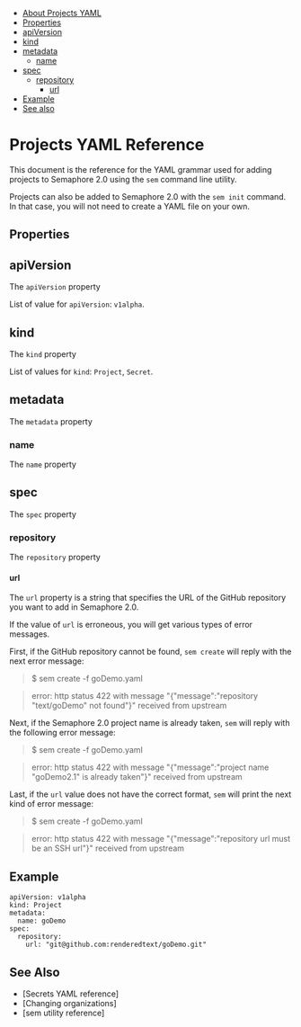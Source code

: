   * [About Projects YAML](#projects-yaml-reference)
  * [Properties](#properties)
  * [apiVersion](#apiversion)
  * [kind](#kind)
  * [metadata](#metadata)
    * [name](#name)
  * [spec](#spec)
    * [repository](#repository)
      * [url](#url)
  * [Example](#example)
  * [See also](#see-also)
 
# Projects YAML Reference

This document is the reference for the YAML grammar used for adding projects
to Semaphore 2.0 using the `sem` command line utility.

Projects can also be added to Semaphore 2.0 with the `sem init` command. In
that case, you will not need to create a YAML file on your own.

## Properties


## apiVersion

The `apiVersion` property

List of value for `apiVersion`: `v1alpha`.

## kind

The `kind` property

List of values for `kind`: `Project`, `Secret`.

## metadata

The `metadata` property

### name

The `name` property

## spec

The `spec` property

### repository

The `repository` property

#### url

The `url` property is a string that specifies the URL of the GitHub repository
you want to add in Semaphore 2.0.

If the value of `url` is erroneous, you will get various types of error messages.

First, if the GitHub repository cannot be found, `sem create` will reply with the
next error message:

> $ sem create -f goDemo.yaml

> error: http status 422 with message "{"message":"repository \"text/goDemo\" not found"}" received from upstream

Next, if the Semaphore 2.0 project name is already taken, `sem` will reply with
the following error message:

> $ sem create -f goDemo.yaml

> error: http status 422 with message "{"message":"project name \"goDemo2.1\" is already taken"}" received from upstream

Last, if the `url` value does not have the correct format, `sem` will print
the next kind of error message:

> $ sem create -f goDemo.yaml

> error: http status 422 with message "{"message":"repository url must be an SSH url"}" received from upstream

## Example

    apiVersion: v1alpha
    kind: Project
    metadata:
      name: goDemo
    spec:
      repository:
        url: "git@github.com:renderedtext/goDemo.git"

## See Also

   * [Secrets YAML reference]
   * [Changing organizations]
   * [sem utility reference]
